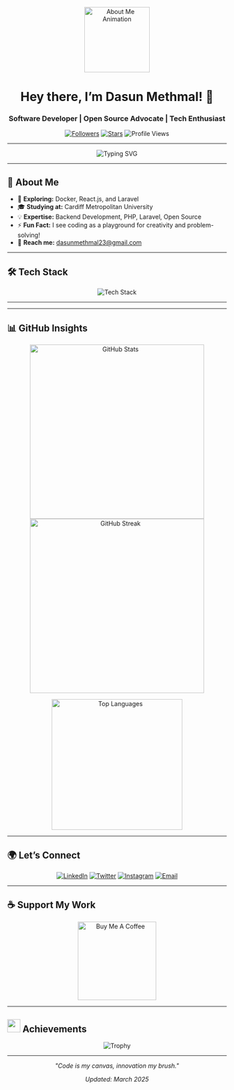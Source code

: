 <p align="center">
  <img src="https://github.com/7oSkaaa/7oSkaaa/blob/main/Images/about_me.gif?raw=true" width="150px" alt="About Me Animation">
</p>


<h1 align="center">Hey there, I’m Dasun Methmal! 👋</h1>
<h3 align="center">Software Developer | Open Source Advocate | Tech Enthusiast</h3>

<p align="center">
  <a href="https://github.com/Dass23M"><img src="https://img.shields.io/github/followers/Dass23M?label=Followers&style=flat-square&color=1DA1F2" alt="Followers"></a>
  <a href="https://github.com/Dass23M"><img src="https://img.shields.io/github/stars/Dass23M?label=Stars&style=flat-square&color=FF9900" alt="Stars"></a>
  <img src="https://komarev.com/ghpvc/?username=Dass23M&label=Profile%20Views&style=flat-square&color=00D4FF" alt="Profile Views">
</p>

---

<div align="center">
  <img src="https://readme-typing-svg.herokuapp.com?font=JetBrains+Mono&size=20&duration=4000&color=00D4FF¢er=true&vCenter=true&width=500&lines=Crafting+Innovative+Solutions;Passionate+About+Code+and+Impact;Building+the+Future+of+Tech" alt="Typing SVG">
</div>

---

## 🌟 About Me
- 🌱 **Exploring:** Docker, React.js, and Laravel  
- 🎓 **Studying at:** Cardiff Metropolitan University  
- 💡 **Expertise:** Backend Development, PHP, Laravel, Open Source  
- ⚡ **Fun Fact:** I see coding as a playground for creativity and problem-solving!  
- 📩 **Reach me:** [dasunmethmal23@gmail.com](mailto:dasunmethmal23@gmail.com)  

---

## 🛠️ Tech Stack
<p align="center">
  <img src="https://skillicons.dev/icons?i=html,css,javascript,react,php,laravel,mysql,docker,git,java" alt="Tech Stack">
</p>

---



---

## 📊 GitHub Insights
<p align="center">
  <img src="https://github-readme-stats.vercel.app/api?username=Dass23M&show_icons=true&theme=dark&hide_border=true&bg_color=0D1117&text_color=C9D1D9&icon_color=00D4FF" alt="GitHub Stats" width="400">
  <img src="https://github-readme-streak-stats.herokuapp.com/?user=Dass23M&theme=dark&hide_border=true&background=0D1117&stroke=00D4FF&ring=00D4FF&fire=FF9900&currStreakLabel=C9D1D9" alt="GitHub Streak" width="400">
</p>
<p align="center">
  <img src="https://github-readme-stats.vercel.app/api/top-langs/?username=Dass23M&layout=compact&theme=dark&hide_border=true&bg_color=0D1117&text_color=C9D1D9&title_color=00D4FF" alt="Top Languages" width="300">
</p>

---

## 🌍 Let’s Connect
<p align="center">
  <a href="https://linkedin.com/in/dasunmethmal" target="_blank"><img src="https://img.shields.io/badge/LinkedIn-0A66C2?style=flat-square&logo=linkedin&logoColor=white" alt="LinkedIn"></a>
  <a href="https://twitter.com/MethmalDasun" target="_blank"><img src="https://img.shields.io/badge/Twitter-1DA1F2?style=flat-square&logo=twitter&logoColor=white" alt="Twitter"></a>
  <a href="https://instagram.com/_dase23_" target="_blank"><img src="https://img.shields.io/badge/Instagram-E4405F?style=flat-square&logo=instagram&logoColor=white" alt="Instagram"></a>
  <a href="mailto:dasunmethmal23@gmail.com"><img src="https://img.shields.io/badge/Email-D14836?style=flat-square&logo=gmail&logoColor=white" alt="Email"></a>
</p>

---

## ☕ Support My Work
<p align="center">
  <a href="https://www.buymeacoffee.com/Dass23M" target="_blank">
    <img src="https://cdn.buymeacoffee.com/buttons/v2/default-blue.png" width="180" alt="Buy Me A Coffee">
  </a>
</p>

---

## <img src="https://github.com/Dass23M/Dass23M/blob/main/assets/trophy.gif" width="30px"> Achievements
<p align="center">
  <img src="https://github-profile-trophy.vercel.app/?username=Dass23M&theme=radical&row=1&column=6" alt="Trophy" />
</p>

---

<p align="center">
  <em>"Code is my canvas, innovation my brush."</em>
</p>
<p align="center">
  <em>Updated: March 2025</em>
</p>
